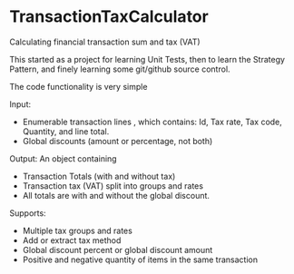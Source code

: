 # TransactionTaxCalculator

Calculating financial transaction sum and tax (VAT)

This started as a project for learning Unit Tests, then to learn the Strategy Pattern, and finely learning some git/github source control.

The code functionality is very simple

Input:
- Enumerable transaction lines , which contains: Id, Tax rate, Tax code, Quantity, and line total.
- Global discounts (amount or percentage, not both)

Output:
An object containing
- Transaction Totals (with and without tax)
- Transaction tax (VAT) split into groups and rates
- All totals are with and without the global discount.

Supports:
- Multiple tax groups and rates
- Add or extract tax method
- Global discount percent or global discount amount
- Positive and negative quantity of items in the same transaction
